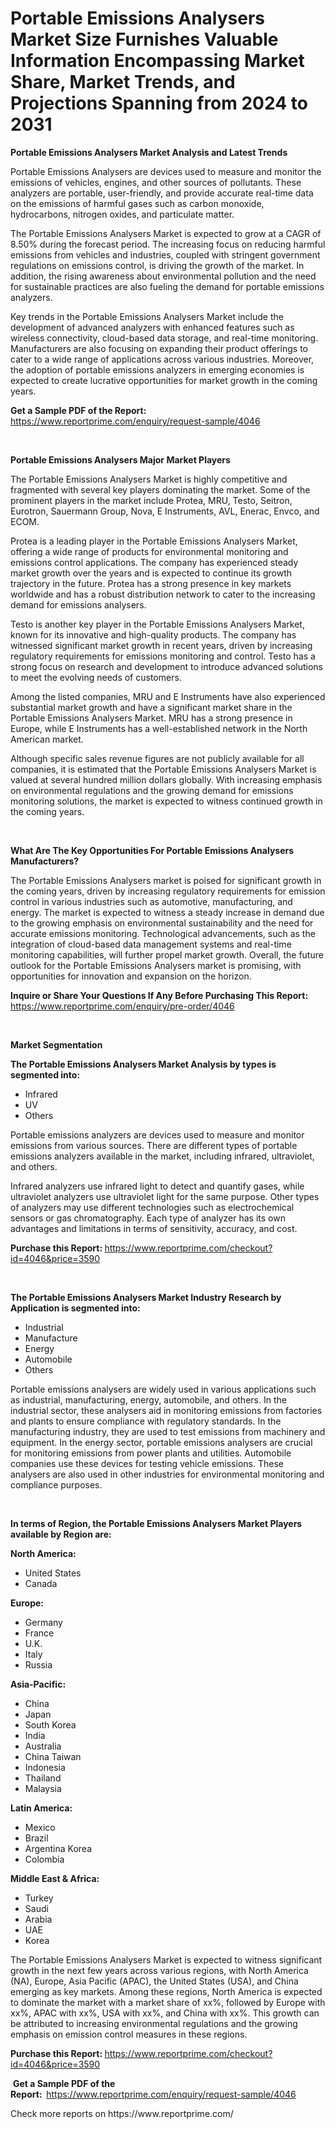 <p><h1>Portable Emissions Analysers Market Size Furnishes Valuable Information Encompassing Market Share, Market Trends, and Projections Spanning from 2024 to 2031</h1></p><p><strong>Portable Emissions Analysers Market Analysis and Latest Trends</strong></p>
<p><p>Portable Emissions Analysers are devices used to measure and monitor the emissions of vehicles, engines, and other sources of pollutants. These analyzers are portable, user-friendly, and provide accurate real-time data on the emissions of harmful gases such as carbon monoxide, hydrocarbons, nitrogen oxides, and particulate matter.</p><p>The Portable Emissions Analysers Market is expected to grow at a CAGR of 8.50% during the forecast period. The increasing focus on reducing harmful emissions from vehicles and industries, coupled with stringent government regulations on emissions control, is driving the growth of the market. In addition, the rising awareness about environmental pollution and the need for sustainable practices are also fueling the demand for portable emissions analyzers.</p><p>Key trends in the Portable Emissions Analysers Market include the development of advanced analyzers with enhanced features such as wireless connectivity, cloud-based data storage, and real-time monitoring. Manufacturers are also focusing on expanding their product offerings to cater to a wide range of applications across various industries. Moreover, the adoption of portable emissions analyzers in emerging economies is expected to create lucrative opportunities for market growth in the coming years.</p></p>
<p><strong>Get a Sample PDF of the Report:&nbsp;</strong> <a href="https://www.reportprime.com/enquiry/request-sample/4046">https://www.reportprime.com/enquiry/request-sample/4046</a></p>
<p>&nbsp;</p>
<p><strong>Portable Emissions Analysers Major Market Players</strong></p>
<p><p>The Portable Emissions Analysers Market is highly competitive and fragmented with several key players dominating the market. Some of the prominent players in the market include Protea, MRU, Testo, Seitron, Eurotron, Sauermann Group, Nova, E Instruments, AVL, Enerac, Envco, and ECOM.</p><p>Protea is a leading player in the Portable Emissions Analysers Market, offering a wide range of products for environmental monitoring and emissions control applications. The company has experienced steady market growth over the years and is expected to continue its growth trajectory in the future. Protea has a strong presence in key markets worldwide and has a robust distribution network to cater to the increasing demand for emissions analysers.</p><p>Testo is another key player in the Portable Emissions Analysers Market, known for its innovative and high-quality products. The company has witnessed significant market growth in recent years, driven by increasing regulatory requirements for emissions monitoring and control. Testo has a strong focus on research and development to introduce advanced solutions to meet the evolving needs of customers.</p><p>Among the listed companies, MRU and E Instruments have also experienced substantial market growth and have a significant market share in the Portable Emissions Analysers Market. MRU has a strong presence in Europe, while E Instruments has a well-established network in the North American market.</p><p>Although specific sales revenue figures are not publicly available for all companies, it is estimated that the Portable Emissions Analysers Market is valued at several hundred million dollars globally. With increasing emphasis on environmental regulations and the growing demand for emissions monitoring solutions, the market is expected to witness continued growth in the coming years.</p></p>
<p>&nbsp;</p>
<p><strong>What Are The Key Opportunities For Portable Emissions Analysers Manufacturers?</strong></p>
<p><p>The Portable Emissions Analysers market is poised for significant growth in the coming years, driven by increasing regulatory requirements for emission control in various industries such as automotive, manufacturing, and energy. The market is expected to witness a steady increase in demand due to the growing emphasis on environmental sustainability and the need for accurate emissions monitoring. Technological advancements, such as the integration of cloud-based data management systems and real-time monitoring capabilities, will further propel market growth. Overall, the future outlook for the Portable Emissions Analysers market is promising, with opportunities for innovation and expansion on the horizon.</p></p>
<p><strong>Inquire or Share Your Questions If Any Before Purchasing This Report:</strong> <a href="https://www.reportprime.com/enquiry/pre-order/4046">https://www.reportprime.com/enquiry/pre-order/4046</a></p>
<p>&nbsp;</p>
<p><strong>Market Segmentation</strong></p>
<p><strong>The Portable Emissions Analysers Market Analysis by types is segmented into:</strong></p>
<p><ul><li>Infrared</li><li>UV</li><li>Others</li></ul></p>
<p><p>Portable emissions analyzers are devices used to measure and monitor emissions from various sources. There are different types of portable emissions analyzers available in the market, including infrared, ultraviolet, and others. </p><p>Infrared analyzers use infrared light to detect and quantify gases, while ultraviolet analyzers use ultraviolet light for the same purpose. Other types of analyzers may use different technologies such as electrochemical sensors or gas chromatography. Each type of analyzer has its own advantages and limitations in terms of sensitivity, accuracy, and cost.</p></p>
<p><strong>Purchase this Report:&nbsp;</strong><a href="https://www.reportprime.com/checkout?id=4046&price=3590">https://www.reportprime.com/checkout?id=4046&price=3590</a></p>
<p>&nbsp;</p>
<p><strong>The Portable Emissions Analysers Market Industry Research by Application is segmented into:</strong></p>
<p><ul><li>Industrial</li><li>Manufacture</li><li>Energy</li><li>Automobile</li><li>Others</li></ul></p>
<p><p>Portable emissions analysers are widely used in various applications such as industrial, manufacturing, energy, automobile, and others. In the industrial sector, these analysers aid in monitoring emissions from factories and plants to ensure compliance with regulatory standards. In the manufacturing industry, they are used to test emissions from machinery and equipment. In the energy sector, portable emissions analysers are crucial for monitoring emissions from power plants and utilities. Automobile companies use these devices for testing vehicle emissions. These analysers are also used in other industries for environmental monitoring and compliance purposes.</p></p>
<p>&nbsp;</p>
<p><strong>In terms of Region, the Portable Emissions Analysers Market Players available by Region are:</strong></p>
<p>
    <p> <strong> North America: </strong>
        <ul>
            <li>United States</li>
            <li>Canada</li>
        </ul>
        </p> 
    <p> <strong> Europe: </strong>
        <ul>
            <li>Germany</li>
            <li>France</li>
            <li>U.K.</li>
            <li>Italy</li>
            <li>Russia</li>
        </ul>
        </p> 
    <p> <strong> Asia-Pacific: </strong>
        <ul>
            <li>China</li>
            <li>Japan</li>
            <li>South Korea</li>
            <li>India</li>
            <li>Australia</li>
            <li>China Taiwan</li>
            <li>Indonesia</li>
            <li>Thailand</li>
            <li>Malaysia</li>
        </ul>
        </p> 
    <p> <strong> Latin America: </strong>
        <ul>
            <li>Mexico</li>
            <li>Brazil</li>
            <li>Argentina Korea</li>
            <li>Colombia</li>
        </ul>
        </p> 
    <p> <strong> Middle East & Africa: </strong>
        <ul>
            <li>Turkey</li>
            <li>Saudi</li>
            <li>Arabia</li>
            <li>UAE</li>
            <li>Korea</li>
        </ul>
    </p>
    </p>
<p><p>The Portable Emissions Analysers Market is expected to witness significant growth in the next few years across various regions, with North America (NA), Europe, Asia Pacific (APAC), the United States (USA), and China emerging as key markets. Among these regions, North America is expected to dominate the market with a market share of xx%, followed by Europe with xx%, APAC with xx%, USA with xx%, and China with xx%. This growth can be attributed to increasing environmental regulations and the growing emphasis on emission control measures in these regions.</p></p>
<p><strong>Purchase this Report: </strong><a href="https://www.reportprime.com/checkout?id=4046&price=3590">https://www.reportprime.com/checkout?id=4046&price=3590</a></p>
<p>&nbsp;<strong>Get a Sample PDF of the Report:&nbsp;&nbsp;</strong><a href="https://www.reportprime.com/enquiry/request-sample/4046">https://www.reportprime.com/enquiry/request-sample/4046</a></p>
<p><strong></strong></p>
<p>Check more reports on https://www.reportprime.com/</p>